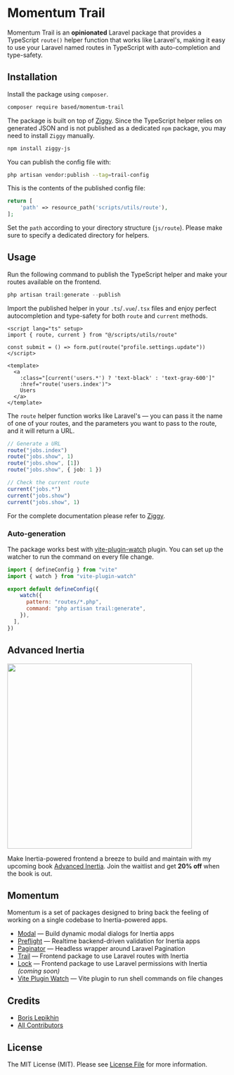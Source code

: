 # Momentum Trail

Momentum Trail is an **opinionated** Laravel package that provides a TypeScript `route()` helper function that works like Laravel's, making it easy to use your Laravel named routes in TypeScript with auto-completion and type-safety.

## Installation

Install the package using `composer`.

```bash
composer require based/momentum-trail
```

The package is built on top of [Ziggy](https://github.com/tighten/ziggy). Since the TypeScript helper relies on generated JSON and is not published as a dedicated `npm` package, you may need to install `Ziggy` manually.

```bash
npm install ziggy-js
```

You can publish the config file with:

```bash
php artisan vendor:publish --tag=trail-config
```

This is the contents of the published config file:

```php
return [
    'path' => resource_path('scripts/utils/route'),
];

```

Set the `path` according to your directory structure (`js/route`). Please make sure to specify a dedicated directory for helpers.

## Usage

Run the following command to publish the TypeScript helper and make your routes available on the frontend.

```php
php artisan trail:generate --publish
```

Import the published helper in your `.ts`/`.vue`/`.tsx` files and enjoy perfect autocompletion and type-safety for both `route` and `current` methods.

```vue
<script lang="ts" setup>
import { route, current } from "@/scripts/utils/route"

const submit = () => form.put(route("profile.settings.update"))
</script>

<template>
  <a
    :class="[current('users.*') ? 'text-black' : 'text-gray-600']"
    :href="route('users.index')">
    Users
  </a>
</template>
```

The `route` helper function works like Laravel's — you can pass it the name of one of your routes, and the parameters you want to pass to the route, and it will return a URL.

```ts
// Generate a URL
route("jobs.index")
route("jobs.show", 1)
route("jobs.show", [1])
route("jobs.show", { job: 1 })

// Check the current route
current("jobs.*")
current("jobs.show")
current("jobs.show", 1)
```

For the complete documentation please refer to [Ziggy](https://github.com/tighten/ziggy#usage).

### Auto-generation

The package works best with [vite-plugin-watch](https://github.com/lepikhinb/momentum-paginator) plugin. You can set up the watcher to run the command on every file change.

```js
import { defineConfig } from "vite"
import { watch } from "vite-plugin-watch"

export default defineConfig({
    watch({
      pattern: "routes/*.php",
      command: "php artisan trail:generate",
    }),
  ],
})
```

## Advanced Inertia

[<img src="https://advanced-inertia.com/og5.png" width="420px" />](https://advanced-inertia.com)

Make Inertia-powered frontend a breeze to build and maintain with my upcoming book [Advanced Inertia](https://advanced-inertia.com/). Join the waitlist and get **20% off** when the book is out.

## Momentum

Momentum is a set of packages designed to bring back the feeling of working on a single codebase to Inertia-powered apps.

- [Modal](https://github.com/lepikhinb/momentum-modal) — Build dynamic modal dialogs for Inertia apps
- [Preflight](https://github.com/lepikhinb/momentum-preflight) — Realtime backend-driven validation for Inertia apps
- [Paginator](https://github.com/lepikhinb/momentum-paginator) — Headless wrapper around Laravel Pagination
- [Trail](https://github.com/lepikhinb/momentum-trail) — Frontend package to use Laravel routes with Inertia
- [Lock](https://github.com/lepikhinb/momentum-lock) — Frontend package to use Laravel permissions with Inertia _(coming soon)_
- [Vite Plugin Watch](https://github.com/lepikhinb/vite-plugin-watch) — Vite plugin to run shell commands on file changes

## Credits

- [Boris Lepikhin](https://twitter.com/lepikhinb)
- [All Contributors](../../contributors)

## License

The MIT License (MIT). Please see [License File](LICENSE.md) for more information.